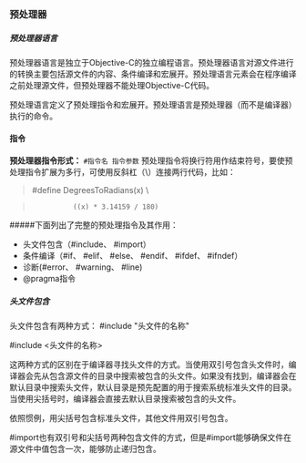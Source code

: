 ### 预处理器

##### 预处理器语言
预处理器语言是独立于Objective-C的独立编程语言。预处理器语言对源文件进行的转换主要包括源文件的内容、条件编译和宏展开。预处理语言元素会在程序编译之前处理源文件，但预处理器不能处理Objective-C代码。

预处理语言定义了预处理指令和宏展开。预处理语言是预处理器（而不是编译器）执行的命令。

#### 指令
**预处理器指令形式：** 
`#指令名 指令参数`
预处理指令将换行符用作结束符号，要使预处理指令扩展为多行，可使用反斜杠（\）连接两行代码，比如：

> \#define DegreesToRadians(x) \ 

>				((x) * 3.14159 / 180)


#####下面列出了完整的预处理指令及其作用：
* 头文件包含（#include、 #import）
* 条件编译（#if、 #elif、 #else、  #endif、  #ifdef、 #ifndef）
* 诊断(#error、 #warning、 #line)
* @pragma指令

##### 头文件包含
头文件包含有两种方式：
\#include "头文件的名称"

\#include <头文件的名称>

这两种方式的区别在于编译器寻找头文件的方式。当使用双引号包含头文件时，编译器会先从包含源文件的目录中搜索被包含的头文件。如果没有找到，编译器会在默认目录中搜索头文件，默认目录是预先配置的用于搜索系统标准头文件的目录。当使用尖括号时，编译器会直接去默认目录搜索被包含的头文件。

依照惯例，用尖括号包含标准头文件，其他文件用双引号包含。

#import也有双引号和尖括号两种包含文件的方式，但是#import能够确保文件在源文件中值包含一次，能够防止递归包含。